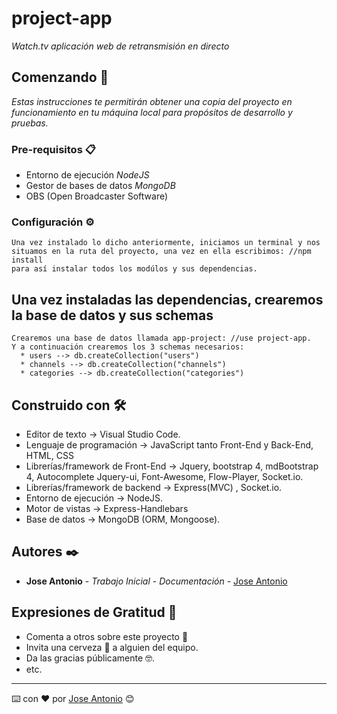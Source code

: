 # project-app

_Watch.tv aplicación web de retransmisión en directo_

## Comenzando 🚀

_Estas instrucciones te permitirán obtener una copia del proyecto en funcionamiento en tu máquina local para propósitos de desarrollo y pruebas._


### Pre-requisitos 📋

* Entorno de ejecución _NodeJS_
* Gestor de bases de datos _MongoDB_
* OBS (Open Broadcaster Software)

### Configuración ⚙️

```
Una vez instalado lo dicho anteriormente, iniciamos un terminal y nos
situamos en la ruta del proyecto, una vez en ella escribimos: //npm install
para así instalar todos los modúlos y sus dependencias.
```

## Una vez instaladas las dependencias, crearemos la base de datos y sus schemas

```
Crearemos una base de datos llamada app-project: //use project-app.
Y a continuación crearemos los 3 schemas necesarios:
  * users --> db.createCollection("users")
  * channels --> db.createCollection("channels")
  * categories --> db.createCollection("categories")
```

## Construido con 🛠️

* Editor de texto → Visual Studio Code.
* Lenguaje de programación → JavaScript tanto Front-End y Back-End, HTML, CSS
* Librerías/framework de Front-End → Jquery, bootstrap 4, mdBootstrap 4, Autocomplete
Jquery-ui, Font-Awesome, Flow-Player, Socket.io.
* Librerías/framework de backend → Express(MVC) , Socket.io.
* Entorno de ejecución → NodeJS.
* Motor de vistas → Express-Handlebars
* Base de datos → MongoDB (ORM, Mongoose).

## Autores ✒️


* **Jose Antonio** - *Trabajo Inicial* - *Documentación* - [Jose Antonio](https://github.com/JoseAntonioRA)

## Expresiones de Gratitud 🎁

* Comenta a otros sobre este proyecto 📢
* Invita una cerveza 🍺 a alguien del equipo. 
* Da las gracias públicamente 🤓.
* etc.



---
⌨️ con ❤️ por [Jose Antonio](https://github.com/JoseAntonioRA) 😊
